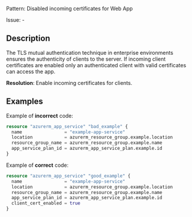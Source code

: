 Pattern: Disabled incoming certificates for Web App

Issue: -

## Description

The TLS mutual authentication technique in enterprise environments ensures the authenticity of clients to the server. If incoming client certificates are enabled only an authenticated client with valid certificates can access the app.

**Resolution**: Enable incoming certificates for clients.

## Examples

Example of **incorrect** code:

```terraform
resource "azurerm_app_service" "bad_example" {
  name                = "example-app-service"
  location            = azurerm_resource_group.example.location
  resource_group_name = azurerm_resource_group.example.name
  app_service_plan_id = azurerm_app_service_plan.example.id
}
```

Example of **correct** code:

```terraform
resource "azurerm_app_service" "good_example" {
  name                = "example-app-service"
  location            = azurerm_resource_group.example.location
  resource_group_name = azurerm_resource_group.example.name
  app_service_plan_id = azurerm_app_service_plan.example.id
  client_cert_enabled = true
}
```